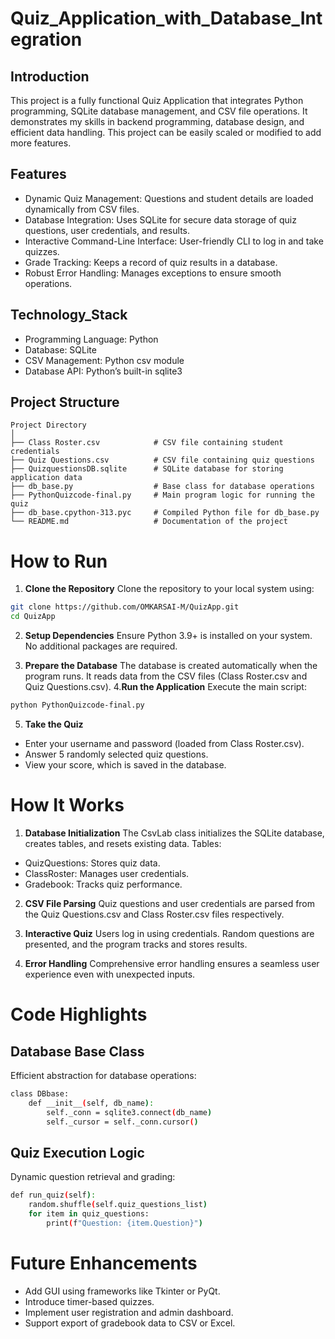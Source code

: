 # Quiz_Application_with_Database_Integration
## Introduction
  This project is a fully functional Quiz Application that integrates Python programming, SQLite database management, and CSV file operations. It demonstrates my skills in backend programming, database design, and efficient data handling. This project can be easily scaled or modified to add more features.
## Features
  <ul>
  <li>Dynamic Quiz Management: Questions and student details are loaded dynamically from CSV files.</li>
  <li>Database Integration: Uses SQLite for secure data storage of quiz questions, user credentials, and results.</li>
  <li>Interactive Command-Line Interface: User-friendly CLI to log in and take quizzes.</li>
  <li>Grade Tracking: Keeps a record of quiz results in a database.</li>
  <li>Robust Error Handling: Manages exceptions to ensure smooth operations.</li>
  </ul>
  
## Technology_Stack
  <ul>
  <li>Programming Language: Python</li>
  <li>Database: SQLite</li>
  <li>CSV Management: Python csv module</li>
  <li>Database API: Python’s built-in sqlite3</li>
  </ul>

## Project Structure

```plaintext
Project Directory
│
├── Class Roster.csv            # CSV file containing student credentials
├── Quiz Questions.csv          # CSV file containing quiz questions
├── QuizquestionsDB.sqlite      # SQLite database for storing application data
├── db_base.py                  # Base class for database operations
├── PythonQuizcode-final.py     # Main program logic for running the quiz
├── db_base.cpython-313.pyc     # Compiled Python file for db_base.py
└── README.md                   # Documentation of the project
```
# How to Run
1. **Clone the Repository**
Clone the repository to your local system using:
```bash
git clone https://github.com/OMKARSAI-M/QuizApp.git
cd QuizApp
```
2. **Setup Dependencies**
Ensure Python 3.9+ is installed on your system. No additional packages are required.

3. **Prepare the Database**
The database is created automatically when the program runs. It reads data from the CSV files (Class Roster.csv and Quiz Questions.csv).
4.**Run the Application**
Execute the main script:
```bash
python PythonQuizcode-final.py
```
5. **Take the Quiz**
  <ul>
  <li>Enter your username and password (loaded from Class Roster.csv).</li>
  <li>Answer 5 randomly selected quiz questions.</li>
  <li>View your score, which is saved in the database.</li>
  </ul>
  
# How It Works
1. **Database Initialization**
The CsvLab class initializes the SQLite database, creates tables, and resets existing data.
Tables:
  <ul>
  <li>QuizQuestions: Stores quiz data.</li>
  <li>ClassRoster: Manages user credentials.</li>
  <li>Gradebook: Tracks quiz performance.</li>
  </ul>
  
2. **CSV File Parsing**
Quiz questions and user credentials are parsed from the Quiz Questions.csv and Class Roster.csv files respectively.

3. **Interactive Quiz** 
Users log in using credentials. Random questions are presented, and the program tracks and stores results.

4. **Error Handling**
Comprehensive error handling ensures a seamless user experience even with unexpected inputs.

# Code Highlights
## Database Base Class
Efficient abstraction for database operations:
```bash
class DBbase:
    def __init__(self, db_name):
        self._conn = sqlite3.connect(db_name)
        self._cursor = self._conn.cursor()
```
## Quiz Execution Logic
Dynamic question retrieval and grading:
```bash
def run_quiz(self):
    random.shuffle(self.quiz_questions_list)
    for item in quiz_questions:
        print(f"Question: {item.Question}")
```
# Future Enhancements
<ul>
<li>Add GUI using frameworks like Tkinter or PyQt.</li>
<li>Introduce timer-based quizzes.</li>
<li>Implement user registration and admin dashboard.</li>
<li>Support export of gradebook data to CSV or Excel.</li>
</ul>
